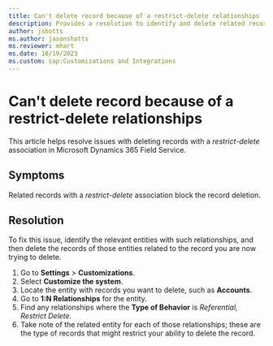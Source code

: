 ```yaml
---
title: Can't delete record because of a restrict-delete relationships
description: Provides a resolution to identify and delete related records to resolve issues with restrict-delete associations in Dynamics 365 Field Service.
author: jshotts
ms.author: jasonshotts
ms.reviewer: mhart
ms.date: 10/19/2023
ms.custom: sap:Customizations and Integrations
---
```

# Can't delete record because of a restrict-delete relationships

This article helps resolve issues with deleting records with a *restrict-delete* association in Microsoft Dynamics 365 Field Service.

## Symptoms

Related records with a *restrict-delete* association block the record deletion.

## Resolution

To fix this issue, identify the relevant entities with such relationships, and then delete the records of those entities related to the record you are now trying to delete.

1. Go to **Settings** > **Customizations**.
2. Select **Customize the system**.
3. Locate the entity with records you want to delete, such as **Accounts**.
4. Go to **1:N Relationships** for the entity.
5. Find any relationships where the **Type of Behavior** is *Referential, Restrict Delete*.
6. Take note of the related entity for each of those relationships; these are the type of records that might restrict your ability to delete the record.
